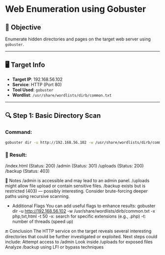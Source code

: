 # Web Enumeration using Gobuster

## 🧠 Objective

Enumerate hidden directories and pages on the target web server using `gobuster`.

---

## 🖥️ Target Info

- **Target IP**: 192.168.56.102
- **Service**: HTTP (Port 80)
- **Tool Used**: `gobuster`
- **Wordlist**: `/usr/share/wordlists/dirb/common.txt`

---

## 🔍 Step 1: Basic Directory Scan
### Command:
```bash
gobuster dir -u http://192.168.56.102 -w /usr/share/wordlists/dirb/common.txt
```
### 🔹 Result:
/index.html          (Status: 200)
/admin               (Status: 301)
/uploads             (Status: 200)
/backup              (Status: 403)


📝 Notes
/admin is accessible and may lead to an admin panel.
/uploads might allow file upload or contain sensitive files.
/backup exists but is restricted (403) — possibly interesting.
Consider brute-forcing deeper paths using recursive scanning.

+ Additional Flags
You can add useful flags to enhance results:
gobuster dir -u http://192.168.56.102 -w /usr/share/wordlists/dirb/common.txt -x php,txt,html -t 50
-x: search for specific extensions (e.g., .php)
-t: number of threads (speed up)

🔚 Conclusion
The HTTP service on the target reveals several interesting directories that could be further investigated or exploited.
Next steps could include:
Attempt access to /admin
Look inside /uploads for exposed files
Analyze /backup using LFI or bypass techniques
